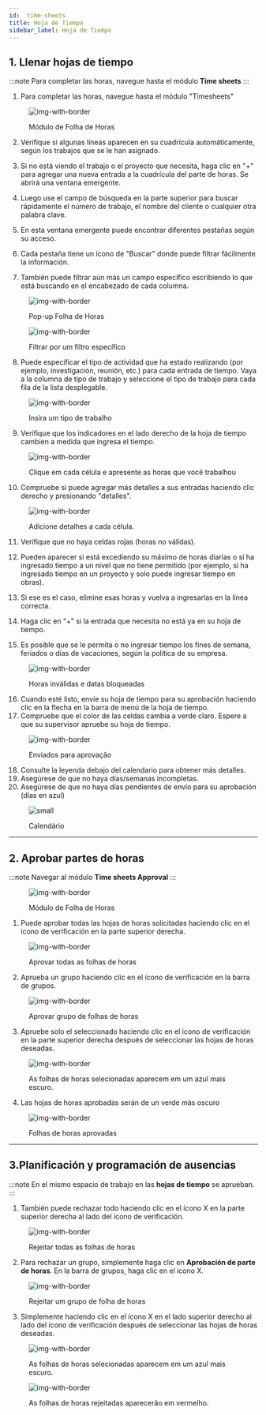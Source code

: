 ```yaml
---
id:  time-sheets
title: Hoja de Tiempo
sidebar_label: Hoja de Tiempo
---
```


## 1. Llenar hojas de tiempo

:::note 
Para completar las horas, navegue hasta el módulo **Time sheets**
:::

1. Para completar las horas, navegue hasta el módulo "Timesheets"

<figure>

![img-with-border](assets/timesheets/1-navigate-to-timesheet-module.png)
<figcaption>Módulo de Folha de Horas</figcaption>
</figure>

2. Verifique si algunas líneas aparecen en su cuadrícula automáticamente, según los trabajos que se le han asignado.

3. Si no está viendo el trabajo o el proyecto que necesita, haga clic en "+" para agregar una nueva entrada a la cuadrícula del parte de horas. Se abrirá una ventana emergente.

4. Luego use el campo de búsqueda en la parte superior para buscar rápidamente el número de trabajo, el nombre del cliente o cualquier otra palabra clave.

5. En esta ventana emergente puede encontrar diferentes pestañas según su acceso.

6. Cada pestaña tiene un ícono de "Buscar" donde puede filtrar fácilmente la información.

7. También puede filtrar aún más un campo específico escribiendo lo que está buscando en el encabezado de cada columna.

<figure>

![img-with-border](assets/timesheets/2-adding-suggestions.png)
<figcaption>Pop-up Folha de Horas</figcaption>
</figure>

<figure>

![img-with-border](assets/timesheets/3-searching-suggestions.png)
<figcaption>Filtrar por um filtro específico</figcaption>
</figure>


8. Puede especificar el tipo de actividad que ha estado realizando (por ejemplo, investigación, reunión, etc.) para cada entrada de tiempo. Vaya a la columna de tipo de trabajo y seleccione el tipo de trabajo para cada fila de la lista desplegable.
<figure>

![img-with-border](assets/timesheets/4-selecting-work-type.png)
<figcaption>Insira um tipo de trabalho</figcaption>
</figure>

  
9. Verifique que los indicadores en el lado derecho de la hoja de tiempo cambien a medida que ingresa el tiempo.

<figure>

![img-with-border](assets/timesheets/5-update-calendar.png)
<figcaption>Clique em cada célula e apresente as horas que você trabalhou</figcaption>
</figure>


10. Compruebe si puede agregar más detalles a sus entradas haciendo clic derecho y presionando "detalles".

<figure>

![img-with-border](assets/timesheets/6-adding-details.png)
<figcaption>Adicione detalhes a cada célula.</figcaption>
</figure>



11. Verifique que no haya celdas rojas (horas no válidas).

12. Pueden aparecer si está excediendo su máximo de horas diarias o si ha ingresado tiempo a un nivel que no tiene permitido (por ejemplo, si ha ingresado tiempo en un proyecto y solo puede ingresar tiempo en obras).

13. Si ese es el caso, elimine esas horas y vuelva a ingresarlas en la línea correcta.

14. Haga clic en "+" si la entrada que necesita no está ya en su hoja de tiempo.

15. Es posible que se le permita o no ingresar tiempo los fines de semana, feriados o días de vacaciones, según la política de su empresa.

<figure>

![img-with-border](assets/timesheets/7-error-on-timesheets.png)
<figcaption>Horas inválidas e datas bloqueadas</figcaption>
</figure>
    

16. Cuando esté listo, envíe su hoja de tiempo para su aprobación haciendo clic en la flecha en la barra de menú de la hoja de tiempo.
17. Compruebe que el color de las celdas cambia a verde claro. Espere a que su supervisor apruebe su hoja de tiempo.

<figure>

![img-with-border](assets/timesheets/8-sending-for-approval.png)
<figcaption>Enviados para aprovação</figcaption>
</figure>
    

18. Consulte la leyenda debajo del calendario para obtener más detalles.
19. Asegúrese de que no haya días/semanas incompletas.
20. Asegúrese de que no haya días pendientes de envío para su aprobación (días en azul)

<figure>

![small](assets/timesheets/9-calendar-overview.png)
<figcaption>Calendário</figcaption>
</figure>


---

## 2. Aprobar partes de horas

:::note
Navegar al módulo **Time sheets Approval**
:::

<figure>

![img-with-border](/img/responses/timesheets_to_approve_response.png)
<figcaption>Módulo de Folha de Horas</figcaption>
</figure>

1. Puede aprobar todas las hojas de horas solicitadas haciendo clic en el icono de verificación en la parte superior derecha.

<figure>

![img-with-border](/img/responses/timesheets_approve_all_response.png)
<figcaption>Aprovar todas as folhas de horas</figcaption>
</figure>

2. Aprueba un grupo haciendo clic en el ícono de verificación en la barra de grupos.

<figure>

![img-with-border](/img/responses/timesheets_approve_group_response.png)
<figcaption>Aprovar grupo de folhas de horas</figcaption>
</figure>

3. Apruebe solo el seleccionado haciendo clic en el icono de verificación en la parte superior derecha después de seleccionar las hojas de horas deseadas.

<figure>

![img-with-border](/img/responses/timesheets_approve_selected_response.png)
<figcaption>As folhas de horas selecionadas aparecem em um azul mais escuro.</figcaption>
</figure>

4. Las hojas de horas aprobadas serán de un verde más oscuro

<figure>

![img-with-border](/img/responses/timesheets_approved_response.png)
<figcaption>Folhas de horas aprovadas</figcaption>
</figure>

---

## 3.Planificación y programación de ausencias

:::note
En el mismo espacio de trabajo en las **hojas de tiempo** se aprueban.
:::

1. También puede rechazar todo haciendo clic en el ícono X en la parte superior derecha al lado del ícono de verificación.

<figure>

![img-with-border](/img/responses/timesheets_reject_all_response.png)
<figcaption>Rejeitar todas as folhas de horas</figcaption>
</figure>

2. Para rechazar un grupo, simplemente haga clic en **Aprobación de parte de horas**. En la barra de grupos, haga clic en el icono X.

<figure>

![img-with-border](/img/responses/timesheets_reject_group_response.png)
<figcaption>Rejeitar um grupo de folha de horas</figcaption>
</figure>

3. Simplemente haciendo clic en el ícono X en el lado superior derecho al lado del ícono de verificación después de seleccionar las hojas de horas deseadas.

<figure>

![img-with-border](/img/responses/timesheets_reject_selected_response.png)
<figcaption>As folhas de horas selecionadas aparecem em um azul mais escuro.</figcaption>
</figure>

<figure>

![img-with-border](/img/responses/timesheets_rejected_response.png)
<figcaption>As folhas de horas rejeitadas aparecerão em vermelho.</figcaption>
</figure>

